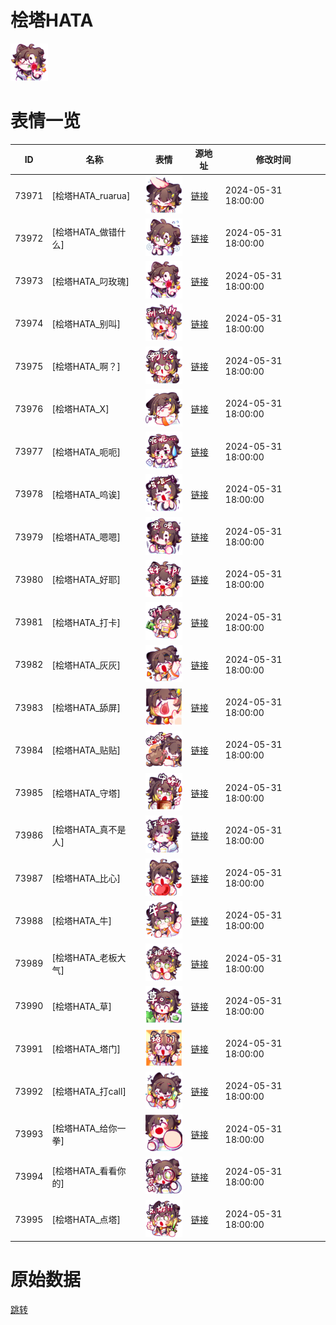 # 桧塔HATA

<img src="./cover.png" height="60" alt="cover" />

# 表情一览

|ID|名称|表情|源地址|修改时间|
|----|----|----|----|----|
|73971|[桧塔HATA_ruarua]|<img src="./pic/073971_%5B桧塔HATA_ruarua%5D.png" height="60" alt="ruarua"/>|[链接](https://i0.hdslb.com/bfs/garb/df8837a3a47267a93df93ac8b2e68e64bd7a0edf.png)|2024-05-31 18:00:00|
|73972|[桧塔HATA_做错什么]|<img src="./pic/073972_%5B桧塔HATA_做错什么%5D.png" height="60" alt="做错什么"/>|[链接](https://i0.hdslb.com/bfs/garb/0d43501e2594b91b1ec5c93a29bcd5a5bf159d8b.png)|2024-05-31 18:00:00|
|73973|[桧塔HATA_叼玫瑰]|<img src="./pic/073973_%5B桧塔HATA_叼玫瑰%5D.png" height="60" alt="叼玫瑰"/>|[链接](https://i0.hdslb.com/bfs/garb/87da583915a6cf89b742623ca72a0f5720ef9d17.png)|2024-05-31 18:00:00|
|73974|[桧塔HATA_别叫]|<img src="./pic/073974_%5B桧塔HATA_别叫%5D.png" height="60" alt="别叫"/>|[链接](https://i0.hdslb.com/bfs/garb/23bf5f5a92fa128f8ee41d9781b3facba9453655.png)|2024-05-31 18:00:00|
|73975|[桧塔HATA_啊？]|<img src="./pic/073975_%5B桧塔HATA_啊？%5D.png" height="60" alt="啊？"/>|[链接](https://i0.hdslb.com/bfs/garb/91d414da2d2da5e644b46a42978be72e2de8c43c.png)|2024-05-31 18:00:00|
|73976|[桧塔HATA_X]|<img src="./pic/073976_%5B桧塔HATA_X%5D.png" height="60" alt="X"/>|[链接](https://i0.hdslb.com/bfs/garb/d3b611287001499b82cacd64077d45a06de93850.png)|2024-05-31 18:00:00|
|73977|[桧塔HATA_呃呃]|<img src="./pic/073977_%5B桧塔HATA_呃呃%5D.png" height="60" alt="呃呃"/>|[链接](https://i0.hdslb.com/bfs/garb/6db610fbb49e548892ecc9ddcaa250621c750b2f.png)|2024-05-31 18:00:00|
|73978|[桧塔HATA_呜诶]|<img src="./pic/073978_%5B桧塔HATA_呜诶%5D.png" height="60" alt="呜诶"/>|[链接](https://i0.hdslb.com/bfs/garb/966c22453e35ec002bd8b9df2ee779e119076f37.png)|2024-05-31 18:00:00|
|73979|[桧塔HATA_嗯嗯]|<img src="./pic/073979_%5B桧塔HATA_嗯嗯%5D.png" height="60" alt="嗯嗯"/>|[链接](https://i0.hdslb.com/bfs/garb/b8a20799ed8bcab7bbad1d2e0ce44d462f09fcd7.png)|2024-05-31 18:00:00|
|73980|[桧塔HATA_好耶]|<img src="./pic/073980_%5B桧塔HATA_好耶%5D.png" height="60" alt="好耶"/>|[链接](https://i0.hdslb.com/bfs/garb/5c9cc3ee5057d8dc87c52e0296458a4e3382a810.png)|2024-05-31 18:00:00|
|73981|[桧塔HATA_打卡]|<img src="./pic/073981_%5B桧塔HATA_打卡%5D.png" height="60" alt="打卡"/>|[链接](https://i0.hdslb.com/bfs/garb/28b9b2f8a41bd10c57d68351f8c249b3871b3c1c.png)|2024-05-31 18:00:00|
|73982|[桧塔HATA_灰灰]|<img src="./pic/073982_%5B桧塔HATA_灰灰%5D.png" height="60" alt="灰灰"/>|[链接](https://i0.hdslb.com/bfs/garb/fd3ef89fda19ef2f41065fcaa715bb324afa2711.png)|2024-05-31 18:00:00|
|73983|[桧塔HATA_舔屏]|<img src="./pic/073983_%5B桧塔HATA_舔屏%5D.png" height="60" alt="舔屏"/>|[链接](https://i0.hdslb.com/bfs/garb/9b438ffb5457dca25585f5bf3e7cbdbd647f8082.png)|2024-05-31 18:00:00|
|73984|[桧塔HATA_贴贴]|<img src="./pic/073984_%5B桧塔HATA_贴贴%5D.png" height="60" alt="贴贴"/>|[链接](https://i0.hdslb.com/bfs/garb/9678fe62bba9e8954811ecbff3b14207c3b09962.png)|2024-05-31 18:00:00|
|73985|[桧塔HATA_守塔]|<img src="./pic/073985_%5B桧塔HATA_守塔%5D.png" height="60" alt="守塔"/>|[链接](https://i0.hdslb.com/bfs/garb/675bc181b3ee53f6a02d0ac6df277f9b3642b296.png)|2024-05-31 18:00:00|
|73986|[桧塔HATA_真不是人]|<img src="./pic/073986_%5B桧塔HATA_真不是人%5D.png" height="60" alt="真不是人"/>|[链接](https://i0.hdslb.com/bfs/garb/057dd0dfe9d36c373dac7a6c292343f1b281b2a7.png)|2024-05-31 18:00:00|
|73987|[桧塔HATA_比心]|<img src="./pic/073987_%5B桧塔HATA_比心%5D.png" height="60" alt="比心"/>|[链接](https://i0.hdslb.com/bfs/garb/3e3cfa87a254e2912338a565bab20ac3397af165.png)|2024-05-31 18:00:00|
|73988|[桧塔HATA_牛]|<img src="./pic/073988_%5B桧塔HATA_牛%5D.png" height="60" alt="牛"/>|[链接](https://i0.hdslb.com/bfs/garb/7ec437720951a32f19d5cc619fb0e9c6a2867039.png)|2024-05-31 18:00:00|
|73989|[桧塔HATA_老板大气]|<img src="./pic/073989_%5B桧塔HATA_老板大气%5D.png" height="60" alt="老板大气"/>|[链接](https://i0.hdslb.com/bfs/garb/f380f9507ca7da70277e6b624bffe92d174b7234.png)|2024-05-31 18:00:00|
|73990|[桧塔HATA_草]|<img src="./pic/073990_%5B桧塔HATA_草%5D.png" height="60" alt="草"/>|[链接](https://i0.hdslb.com/bfs/garb/86b0481ed25d1a952a29ae89380a5c83ce2d183d.png)|2024-05-31 18:00:00|
|73991|[桧塔HATA_塔门]|<img src="./pic/073991_%5B桧塔HATA_塔门%5D.png" height="60" alt="塔门"/>|[链接](https://i0.hdslb.com/bfs/garb/b6529e937ef3b3e85cc0bf61f5e02012b09e03f4.png)|2024-05-31 18:00:00|
|73992|[桧塔HATA_打call]|<img src="./pic/073992_%5B桧塔HATA_打call%5D.png" height="60" alt="打call"/>|[链接](https://i0.hdslb.com/bfs/garb/1003ba1f0580d4389ab4b2f301828b0a749009ad.png)|2024-05-31 18:00:00|
|73993|[桧塔HATA_给你一拳]|<img src="./pic/073993_%5B桧塔HATA_给你一拳%5D.png" height="60" alt="给你一拳"/>|[链接](https://i0.hdslb.com/bfs/garb/3b02c994e1eff6c76a53b698c88cba15658744ce.png)|2024-05-31 18:00:00|
|73994|[桧塔HATA_看看你的]|<img src="./pic/073994_%5B桧塔HATA_看看你的%5D.png" height="60" alt="看看你的"/>|[链接](https://i0.hdslb.com/bfs/garb/01636ad6e31bbc62ebad42f4aa829be6c46a951f.png)|2024-05-31 18:00:00|
|73995|[桧塔HATA_点塔]|<img src="./pic/073995_%5B桧塔HATA_点塔%5D.png" height="60" alt="点塔"/>|[链接](https://i0.hdslb.com/bfs/garb/636a984f3d9ad0ae3d746de39154260d45aee642.png)|2024-05-31 18:00:00|

# 原始数据

[跳转](./raw.json)

